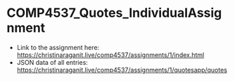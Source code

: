 # COMP4537_Quotes_IndividualAssignment

* Link to the assignment here: https://christinaraganit.live/comp4537/assignments/1/index.html
* JSON data of all entries: https://christinaraganit.live/comp4537/assignments/1/quotesapp/quotes
